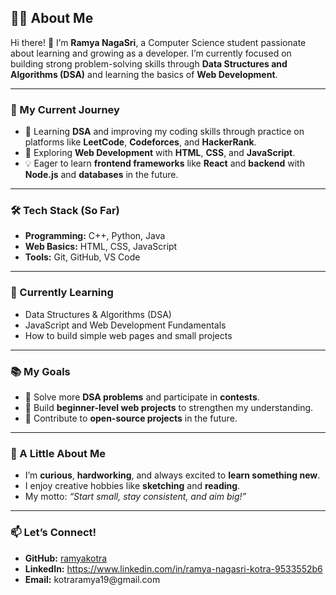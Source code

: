 <h2>👩‍💻 About Me</h2>

<p>Hi there! 👋 I’m <strong>Ramya NagaSri</strong>, a Computer Science student passionate about learning and growing as a developer. I’m currently focused on building strong problem-solving skills through <strong>Data Structures and Algorithms (DSA)</strong> and learning the basics of <strong>Web Development</strong>.</p>

<hr/>

<h3>🚀 My Current Journey</h3>
<ul>
  <li>🌿 Learning <strong>DSA</strong> and improving my coding skills through practice on platforms like <strong>LeetCode</strong>, <strong>Codeforces</strong>, and <strong>HackerRank</strong>.</li>
  <li>🌸 Exploring <strong>Web Development</strong> with <strong>HTML</strong>, <strong>CSS</strong>, and <strong>JavaScript</strong>.</li>
  <li>💡 Eager to learn <strong>frontend frameworks</strong> like <strong>React</strong> and <strong>backend</strong> with <strong>Node.js</strong> and <strong>databases</strong> in the future.</li>
</ul>

<hr/>

<h3>🛠️ Tech Stack (So Far)</h3>
<ul>
  <li><strong>Programming:</strong> C++, Python, Java</li>
  <li><strong>Web Basics:</strong> HTML, CSS, JavaScript</li>
  <li><strong>Tools:</strong> Git, GitHub, VS Code</li>
</ul>

<hr/>

<h3>🌱 Currently Learning</h3>
<ul>
  <li>Data Structures & Algorithms (DSA)</li>
  <li>JavaScript and Web Development Fundamentals</li>
  <li>How to build simple web pages and small projects</li>
</ul>

<hr/>

<h3>📚 My Goals</h3>
<ul>
  <li>🚀 Solve more <strong>DSA problems</strong> and participate in <strong>contests</strong>.</li>
  <li>🌿 Build <strong>beginner-level web projects</strong> to strengthen my understanding.</li>
  <li>🌸 Contribute to <strong>open-source projects</strong> in the future.</li>
</ul>

<hr/>

<h3>🌸 A Little About Me</h3>
<ul>
  <li>I’m <strong>curious</strong>, <strong>hardworking</strong>, and always excited to <strong>learn something new</strong>.</li>
  <li>I enjoy creative hobbies like <strong>sketching</strong> and <strong>reading</strong>.</li>
  <li>My motto: <em>“Start small, stay consistent, and aim big!”</em></li>
</ul>

<hr/>

<h3>📫 Let’s Connect!</h3>
<ul>
  <li><strong>GitHub:</strong> <a href="https://github.com/yourusername" target="_blank">ramyakotra</a></li>
  <li><strong>LinkedIn:</strong> <a href="https://linkedin.com/in/yourlinkedin" target="_blank">https://www.linkedin.com/in/ramya-nagasri-kotra-9533552b6</a></li>
  <li><strong>Email:</strong> kotraramya19@gmail.com</li>
</ul>

